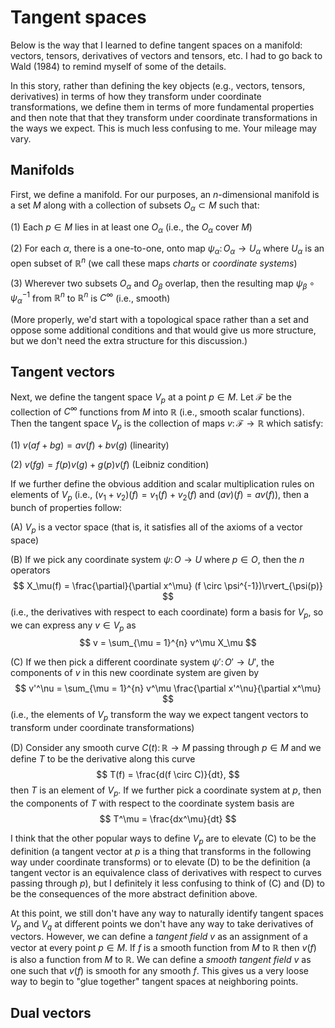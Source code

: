 # Tangent spaces

Below is the way that I learned to define tangent spaces on a manifold: vectors, tensors, derivatives of vectors and tensors, etc. I had to go back to Wald (1984) to remind myself of some of the details.

In this story, rather than defining the key objects (e.g., vectors, tensors, derivatives) in terms of how they transform under coordinate transformations, we define them in terms of more fundamental properties and then note that that they transform under coordinate transformations in the ways we expect. This is much less confusing to me. Your mileage may vary.

## Manifolds

First, we define a manifold. For our purposes, an $n$-dimensional manifold is a set $M$ along with a collection of subsets $O_\alpha \subset M$ such that:

(1) Each $p \in M$ lies in at least one $O_\alpha$ (i.e., the $O_\alpha$ cover $M$)

(2) For each $\alpha$, there is a one-to-one, onto map $\psi_\alpha \colon O_\alpha \rightarrow U_\alpha$ where $U_\alpha$ is an open subset of $\mathbb{R}^n$ (we call these maps _charts_ or _coordinate systems_)

(3) Wherever two subsets $O_\alpha$ and $O_\beta$ overlap, then the resulting map $\psi_\beta \circ \psi_\alpha^{-1}$ from $\mathbb{R}^n$ to $\mathbb{R}^n$ is $C^\infty$ (i.e., smooth)

(More properly, we'd start with a topological space rather than a set and oppose some additional conditions and that would give us more structure, but we don't need the extra structure for this discussion.)

## Tangent vectors

Next, we define the tangent space $V_p$ at a point $p \in M$. Let $\mathcal{F}$ be the collection of $C^\infty$ functions from $M$ into $\mathbb{R}$ (i.e., smooth scalar functions). Then the tangent space $V_p$ is the collection of maps $v \colon \mathcal{F} \rightarrow \mathbb{R}$ which satisfy:

(1) $v(af + bg) = av(f) + bv(g)$ (linearity)

(2) $v(fg) = f(p)v(g) + g(p)v(f)$ (Leibniz condition)

If we further define the obvious addition and scalar multiplication rules on elements of $V_p$ (i.e., $(v_1 + v_2)(f) = v_1(f) + v_2(f)$ and $(av)(f) = av(f)$), then a bunch of properties follow:

(A) $V_p$ is a vector space (that is, it satisfies all of the axioms of a vector space)

(B) If we pick any coordinate system $\psi \colon O \rightarrow U$ where $p \in O$, then the $n$ operators
$$
X_\mu(f) = \frac{\partial}{\partial x^\mu} (f \circ \psi^{-1})\rvert_{\psi(p)}
$$
(i.e., the derivatives with respect to each coordinate) form a basis for $V_p$, so we can express any $v \in V_p$ as
$$
v = \sum_{\mu = 1}^{n} v^\mu X_\mu
$$

(C) If we then pick a different coordinate system $\psi' \colon O' \rightarrow U'$, the components of $v$ in this new coordinate system are given by
$$
v'^\nu = \sum_{\mu = 1}^{n} v^\mu \frac{\partial x'^\nu}{\partial x^\mu}
$$
(i.e., the elements of $V_p$ transform the way we expect tangent vectors to transform under coordinate transformations)

(D) Consider any smooth curve $C(t) \colon \mathbb{R} \rightarrow M$ passing through $p \in M$ and we define $T$ to be the derivative along this curve
$$
T(f) = \frac{d(f \circ C)}{dt},
$$
then $T$ is an element of $V_p$. If we further pick a coordinate system at $p$, then the components of $T$ with respect to the coordinate system basis are
$$
T^\mu = \frac{dx^\mu}{dt}
$$

I think that the other popular ways to define $V_p$ are to elevate (C) to be the definition (a tangent vector at $p$ is a thing that transforms in the following way under coordinate transforms) or to elevate (D) to be the definition (a tangent vector is an equivalence class of derivatives with respect to curves passing through $p$), but I definitely it less confusing to think of (C) and (D) to be the consequences of the more abstract definition above.

At this point, we still don't have any way to naturally identify tangent spaces $V_p$ and $V_q$ at different points we don't have any way to take derivatives of vectors. However, we can define a _tangent field_ $v$ as an assignment of a vector at every point $p \in M$. If $f$ is a smooth function from $M$ to $\mathbb{R}$ then $v(f)$ is also a function from $M$ to $\mathbb{R}$. We can define a _smooth tangent field_ $v$ as one such that $v(f)$ is smooth for any smooth $f$. This gives us a very loose way to begin to "glue together" tangent spaces at neighboring points.

## Dual vectors







